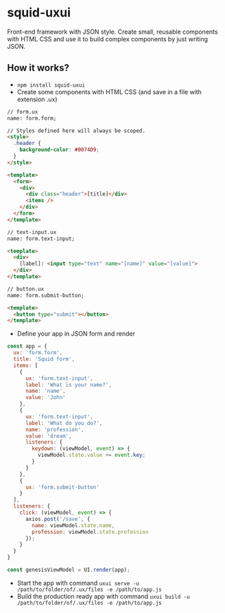 # squid-uxui
Front-end framework with JSON style.
Create small, reusable components with HTML CSS and use it to build complex components by just writing JSON.

## How it works?
- `npm install squid-uxui`
- Create some components with HTML CSS (and save in a file with extension .ux)
```html
// form.ux
name: form.form;

// Styles defined here will always be scoped.
<style>
  .header {
    background-color: #0074D9;
  }
</style>

<template>
  <form>
    <div>
      <div class="header">[title]</div>
      <items />
    </div>
  </form>
</template>

// text-input.ux
name: form.text-input;

<template>
  <div>
    [label]: <input type="text" name="[name]" value="[value]">
  </div>
</template>

// button.ux
name: form.submit-button;

<template>
  <button type="submit"></button>
</template>
```
- Define your app in JSON form and render
```js
const app = {
  ux: 'form.form',
  title: 'Squid form',
  items: [
    {
      ux: 'form.text-input',
      label: 'What is your name?',
      name: 'name',
      value: 'John'
    },
    {
      ux: 'form.text-input',
      label: 'What do you do?',
      name: 'profession',
      value: 'dream',
      listeners: {
        keydown: (viewModel, event) => {
          viewModel.state.value += event.key;
        }
      }
    },
    {
      ux: 'form.submit-button'
    }
  ],
  listeners: {
    click: (viewModel, event) => {
      axios.post('/save', {
        name: viewModel.state.name,
        profession: viewModel.state.profession
      });
    }
  }
}

const genesisViewModel = UI.render(app);
```
- Start the app with command
`uxui serve -u /path/to/folder/of/.ux/files -e /path/to/app.js`
- Build the production ready app with command
`uxui build -u /path/to/folder/of/.ux/files -e /path/to/app.js`
